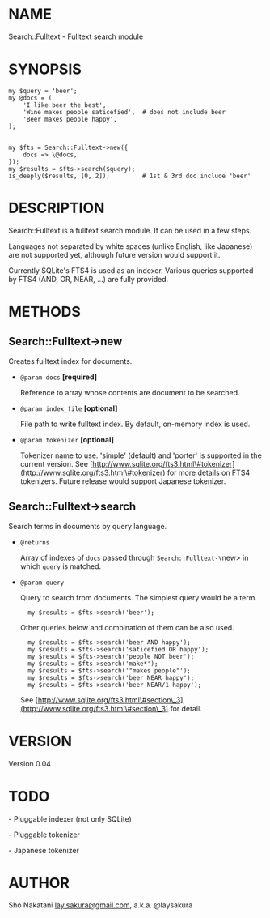 # NAME

Search::Fulltext - Fulltext search module

# SYNOPSIS

    my $query = 'beer';
    my @docs = (
        'I like beer the best',
        'Wine makes people saticefied',  # does not include beer
        'Beer makes people happy',
    );
    

    my $fts = Search::Fulltext->new({
        docs => \@docs,
    });
    my $results = $fts->search($query);
    is_deeply($results, [0, 2]);         # 1st & 3rd doc include 'beer'

# DESCRIPTION

Search::Fulltext is a fulltext search module. It can be used in a few steps.

Languages not separated by white spaces (unlike English, like Japanese) are not supported yet,
although future version would support it.

Currently SQLite's FTS4 is used as an indexer.
Various queries supported by FTS4 (AND, OR, NEAR, ...) are fully provided.

# METHODS

## Search::Fulltext->new

Creates fulltext index for documents.

- `@param docs` __\[required\]__

    Reference to array whose contents are document to be searched.

- `@param index_file` __\[optional\]__

    File path to write fulltext index. By default, on-memory index is used.

- `@param tokenizer` __\[optional\]__

    Tokenizer name to use. 'simple' (default) and 'porter' is supported in the current version.
    See [http://www.sqlite.org/fts3.html\#tokenizer](http://www.sqlite.org/fts3.html\#tokenizer) for more details on FTS4 tokenizers.
    Future release would support Japanese tokenizer.

## Search::Fulltext->search

Search terms in documents by query language.

- `@returns`

    Array of indexes of `docs` passed through `Search::Fulltext-\`new> in which `query` is matched.

- `@param query`

    Query to search from documents.
    The simplest query would be a term.

        my $results = $fts->search('beer');

    Other queries below and combination of them can be also used.

        my $results = $fts->search('beer AND happy');
        my $results = $fts->search('saticefied OR happy');
        my $results = $fts->search('people NOT beer');
        my $results = $fts->search('make*');
        my $results = $fts->search('"makes people"');
        my $results = $fts->search('beer NEAR happy');
        my $results = $fts->search('beer NEAR/1 happy');

    See [http://www.sqlite.org/fts3.html\#section\_3](http://www.sqlite.org/fts3.html\#section\_3) for detail.

# VERSION

Version 0.04

# TODO

\- Pluggable indexer (not only SQLite)

\- Pluggable tokenizer

\- Japanese tokenizer

# AUTHOR

Sho Nakatani <lay.sakura@gmail.com>, a.k.a. @laysakura
